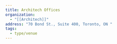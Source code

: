 ```yaml
---
title: Architech Offices
organization:
  - "[[Architech]]"
address: "70 Bond St., Suite 400, Toronto, ON "
tags:
  - type/venue
---
```

